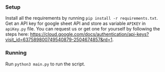 ### Setup
Install all the requirements by running `pip install -r requirements.txt`. Get an API key for google sheet API and store as variable `APIKEY` in `apiKey.py` file.
You can request us or get one for yourself by following the steps here: https://cloud.google.com/docs/authentication/api-keys?visit_id=637589800749540879-2504674857&rd=1.

### Running
Run `python3 main.py` to run the script.